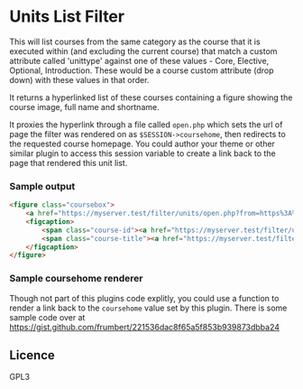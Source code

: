 Units List Filter
=================

This will list courses from the same category as the course that it is executed within (and excluding the current course) that match a custom attribute called 'unittype' against one of these values - Core, Elective, Optional, Introduction. These would be a course custom attribute (drop down) with these values in that order.

It returns a hyperlinked list of these courses containing a figure showing the course image, full name and shortname.

It proxies the hyperlink through a file called `open.php` which sets the url of page the filter was rendered on as `$SESSION->coursehome`, then redirects to the requested course homepage. You could author your theme or other similar plugin to access this session variable to create a link back to the page that rendered this unit list. 

### Sample output

```html
<figure class="coursebox">
    <a href="https://myserver.test/filter/units/open.php?from=https%3A%2F%2Fmyserver.test%2Fmod%2Fpage%2Fview.php%3Fid%3D1725&amp;to=https%3A%2F%2Fmyserver.test%2Fcourse%2Fview.php%3Fid%3D107"><img src="https://myserver.test/pluginfile.php/3759/course/overviewfiles/Header.jpg"></a>
    <figcaption>
        <span class="course-id"><a href="https://myserver.test/filter/units/open.php?from=https%3A%2F%2Fmyserver.test%2Fmod%2Fpage%2Fview.php%3Fid%3D1725&amp;to=https%3A%2F%2Fmyserver.test%2Fcourse%2Fview.php%3Fid%3D107">BSBPMG636</a></span>
        <span class="course-title"><a href="https://myserver.test/filter/units/open.php?from=https%3A%2F%2Fmyserver.test%2Fmod%2Fpage%2Fview.php%3Fid%3D1725&amp;to=https%3A%2F%2Fmyserver.test%2Fcourse%2Fview.php%3Fid%3D107">BSBPMG636 Manage benefits</a></span>
    </figcaption>
</figure>
```

### Sample coursehome renderer

Though not part of this plugins code explitly, you could use a function to render a link back to the `coursehome` value set by this plugin. There is some sample code over at https://gist.github.com/frumbert/221536dac8f65a5f853b939873dbba24

Licence
-------
GPL3